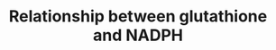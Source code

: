 ---
annotations:
- type: Pathway Ontology
  value: glutathione conjugation pathway
authors:
- Richard10
- MaintBot
- Mkutmon
- Egonw
- Lindarieswijk
description: ''
last-edited: 2019-09-17
organisms:
- Rattus norvegicus
redirect_from:
- /index.php/Pathway:WP2562
- /instance/WP2562
schema-jsonld:
- '@context': https://schema.org/
  '@id': https://wikipathways.github.io/pathways/WP2562.html
  '@type': Dataset
  creator:
    '@type': Organization
    name: WikiPathways
  description: ''
  keywords:
  - Gclm
  - Txn1
  - Ptgr1
  - 'Uridine diphosphate '
  - 'Glucose '
  - Arachidonic acid
  - Rpia
  - 5-diphosphate
  - Ggt1
  - 1-phosphate
  - G6pd
  - Mdm2
  - glucose
  - Cdkn1a
  - 4-Hydroxynonenal
  - 6-Phosphonoglucono
  - Bax
  - Txnrd1
  - LtA4
  - Gclc
  - Gamma
  - Pgd
  - Rrm2
  - Glyceric1,3
  - NADPH
  - 'L-Glutamic '
  - Gpx4
  - biphosphate
  - LTB4
  - Ftl
  - 'D-xylulose '
  - Pgk1
  - Tfrc
  - Abcc1
  - X
  - Glutamyl
  - Ugt8
  - 'diphosphate '
  - Fructose 1,6
  - Pgm2
  - Gpi
  - LTB4dh
  - GSSG
  - Gsn
  - Fth1
  - LtE4
  - Pgls
  - Mapkapk2
  - 6-Phosphogluconic
  - Gapdh
  - Gsr
  - Fe3+
  - Cysteinylglycine
  - Phospho
  - Glycine
  - Aldoa
  - bisphosphate
  - Fas
  - Gstp1
  - Casp3
  - Deoxyribonucleotide
  - Gss
  - NADH
  - Mapk8
  - Enolpyruvate
  - Pklr
  - Dpep2
  - LtC4
  - Slc40a1
  - Dffa
  - 13,14-Dihydro-15-
  - Gck
  - 'Uridine '
  - Pgk2
  - Pfkl
  - D-lactone
  - D-Glucose
  - Glyceraldehyde 3
  - 'D-Ribose '
  - glucuronic acid
  - L-Erythrulose
  - Pgam2
  - Ugdh
  - Eno1
  - Sedoheptulose
  - Ugp2
  - Nqo1
  - D-Glyceraldehyde
  - X-glucoronide
  - Taldo1
  - 5-phosphate
  - 2Phosphoglyceric
  - Ltc4s
  - LtD4
  - phosphate
  - acid
  - Gsta4
  - 'D-Ribulose '
  - Pyruvate
  - OH*
  - Tkt
  - Tp53
  - Nnt
  - Glutathione
  - Lipoxin A4
  - 3-phosphate
  - H2O2
  - L-Cysteine
  - Glucose 6
  - Ribonucleotide
  - Radical
  - Tf
  - Fe2+
  - Pgm1
  - Pkm2
  - 5-HPETE
  - Glycerol 3
  - Rpe
  - Dffb
  - Map3k5
  - Fructose 6
  - oxo-lipoxin A4
  - Tfr2
  - Glutamylcysteine
  - Alox5
  - Anpep
  license: CC0
  name: Relationship between glutathione and NADPH
seo: CreativeWork
title: Relationship between glutathione and NADPH
wpid: WP2562
---